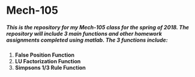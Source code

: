 # Mech-105

##### This is the repository for my *Mech-105* class for the spring of 2018. The repository will include 3 main functions and other homework assignments completed using matlab. The 3 functions include:

1. **False Position Function**
2. **LU Factorization Function**
3. **Simpsons 1/3 Rule Function**
